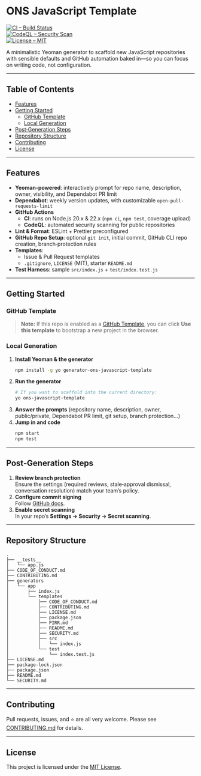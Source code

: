# ONS JavaScript Template

[![CI – Build Status](https://github.com/ONSDigital/js-template/actions/workflows/ci.yml/badge.svg)](https://github.com/ONSDigital/js-template/actions/workflows/ci.yml)  
[![CodeQL – Security Scan](https://github.com/ONSDigital/js-template/actions/workflows/codeql.yml/badge.svg)](https://github.com/ONSDigital/js-template/actions/workflows/codeql.yml)  
[![License – MIT](https://img.shields.io/badge/license-MIT-1ac403.svg)](LICENSE)

A minimalistic Yeoman generator to scaffold new JavaScript repositories with sensible defaults and GitHub automation baked in—so you can focus on writing code, not configuration.

---

## Table of Contents

- [Features](#features)
- [Getting Started](#getting-started)
  - [GitHub Template](#github-template)
  - [Local Generation](#local-generation)
- [Post‑Generation Steps](#post‑generation-steps)
- [Repository Structure](#repository-structure)
- [Contributing](#contributing)
- [License](#license)

---

## Features

- **Yeoman‑powered**: interactively prompt for repo name, description, owner, visibility, and Dependabot PR limit
- **Dependabot**: weekly version updates, with customizable `open-pull-requests-limit`
- **GitHub Actions**
  - **CI**: runs on Node.js 20.x & 22.x (`npm ci`, `npm test`, coverage upload)
  - **CodeQL**: automated security scanning for public repositories
- **Lint & Format**: ESLint + Prettier preconfigured
- **GitHub Repo Setup**: optional `git init`, initial commit, GitHub CLI repo creation, branch‑protection rules
- **Templates**:
  - Issue & Pull Request templates
  - `.gitignore`, `LICENSE` (MIT), starter `README.md`
- **Test Harness**: sample `src/index.js` + `test/index.test.js`

---

## Getting Started

### GitHub Template

> **Note:** If this repo is enabled as a [GitHub Template](https://docs.github.com/en/repositories/creating-and-managing-repositories/creating-a-repository-from-a-template), you can click **Use this template** to bootstrap a new project in the browser.

### Local Generation

1. **Install Yeoman & the generator**
   ```bash
   npm install -g yo generator-ons-javascript-template
   ```
2. **Run the generator**
   ```bash
   # If you want to scaffold into the current directory:
   yo ons-javascript-template
   ```
3. **Answer the prompts** (repository name, description, owner, public/private, Dependabot PR limit, git setup, branch protection…)
4. **Jump in and code**
   ```bash
   npm start
   npm test
   ```

---

## Post‑Generation Steps

1. **Review branch protection**  
   Ensure the settings (required reviews, stale‑approval dismissal, conversation resolution) match your team’s policy.
2. **Configure commit signing**  
   Follow [GitHub docs](https://docs.github.com/authentication/managing-commit-signature-verification).
3. **Enable secret scanning**  
   In your repo’s **Settings → Security → Secret scanning**.

---

## Repository Structure

```
.
├── __tests__
│   └── app.js
├── CODE_OF_CONDUCT.md
├── CONTRIBUTING.md
├── generators
│   └── app
│       ├── index.js
│       └── templates
│           ├── CODE_OF_CONDUCT.md
│           ├── CONTRIBUTING.md
│           ├── LICENSE.md
│           ├── package.json
│           ├── PIRR.md
│           ├── README.md
│           ├── SECURITY.md
│           ├── src
│           │   └── index.js
│           └── test
│               └── index.test.js
├── LICENSE.md
├── package-lock.json
├── package.json
├── README.md
└── SECURITY.md
```

---

## Contributing

Pull requests, issues, and ⭐️ are all very welcome. Please see [CONTRIBUTING.md](CONTRIBUTING.md) for details.

---

## License

This project is licensed under the [MIT License](LICENSE).
